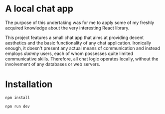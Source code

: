 # A local chat app

The purpose of this undertaking was for me to apply some of my freshly acquired knowledge about the very interesting React library.

This project features a small chat app that aims at providing decent aesthetics and the basic functionality of any chat application. Ironically enough, it doesn't present any actual means of communication and instead employs _dummy_ users, each of whom possesses quite limited communicative skills. Therefore, all chat logic operates locally, without the involvement of any databases or web servers.

# Installation

`npm install`

`npm run dev`
